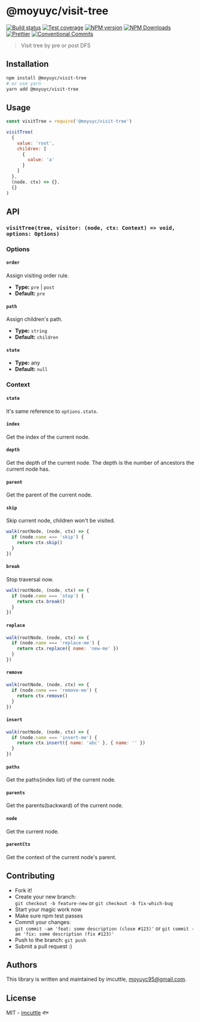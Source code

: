 # @moyuyc/visit-tree

[![Build status](https://img.shields.io/travis/imcuttle/visit-tree/master.svg?style=flat-square)](https://travis-ci.org/imcuttle/visit-tree)
[![Test coverage](https://img.shields.io/codecov/c/github/imcuttle/visit-tree.svg?style=flat-square)](https://codecov.io/github/imcuttle/visit-tree?branch=master)
[![NPM version](https://img.shields.io/npm/v/@moyuyc/visit-tree.svg?style=flat-square)](https://www.npmjs.com/package/@moyuyc/visit-tree)
[![NPM Downloads](https://img.shields.io/npm/dm/@moyuyc/visit-tree.svg?style=flat-square&maxAge=43200)](https://www.npmjs.com/package/@moyuyc/visit-tree)
[![Prettier](https://img.shields.io/badge/code_style-prettier-ff69b4.svg?style=flat-square)](https://prettier.io/)
[![Conventional Commits](https://img.shields.io/badge/Conventional%20Commits-1.0.0-yellow.svg?style=flat-square)](https://conventionalcommits.org)

> Visit tree by pre or post DFS

## Installation

```bash
npm install @moyuyc/visit-tree
# or use yarn
yarn add @moyuyc/visit-tree
```

## Usage

```javascript
const visitTree = require('@moyuyc/visit-tree')

visitTree(
  {
    value: 'root',
    children: [
      {
        value: 'a'
      }
    ]
  },
  (node, ctx) => {},
  {}
)
```

## API

### **`visitTree(tree, visitor: (node, ctx: Context) => void, options: Options)`**

### Options

#### `order`

Assign visiting order rule.

- **Type:** `pre` | `post`
- **Default:** `pre`

#### `path`

Assign children's path.

- **Type:** `string`
- **Default:** `children`

#### `state`

- **Type:** any
- **Default:** `null`

### Context

#### `state`

It's same reference to `options.state`.

#### `index`

Get the index of the current node.

#### `depth`

Get the depth of the current node. The depth is the number of ancestors the current node has.

#### `parent`

Get the parent of the current node.

#### `skip`

Skip current node, children won't be visited.

```javascript
walk(rootNode, (node, ctx) => {
  if (node.name === 'skip') {
    return ctx.skip()
  }
})
```

#### `break`

Stop traversal now.

```javascript
walk(rootNode, (node, ctx) => {
  if (node.name === 'stop') {
    return ctx.break()
  }
})
```

#### `replace`

```javascript
walk(rootNode, (node, ctx) => {
  if (node.name === 'replace-me') {
    return ctx.replace({ name: 'new-me' })
  }
})
```

#### `remove`

```javascript
walk(rootNode, (node, ctx) => {
  if (node.name === 'remove-me') {
    return ctx.remove()
  }
})
```

#### `insert`

```javascript
walk(rootNode, (node, ctx) => {
  if (node.name === 'insert-me') {
    return ctx.insert({ name: 'abc' }, { name: '' })
  }
})
```

#### `paths`

Get the paths(index list) of the current node.

#### `parents`

Get the parents(backward) of the current node.

#### `node`

Get the current node.

#### `parentCtx`

Get the context of the current node's parent.

## Contributing

- Fork it!
- Create your new branch:  
  `git checkout -b feature-new` or `git checkout -b fix-which-bug`
- Start your magic work now
- Make sure npm test passes
- Commit your changes:  
  `git commit -am 'feat: some description (close #123)'` or `git commit -am 'fix: some description (fix #123)'`
- Push to the branch: `git push`
- Submit a pull request :)

## Authors

This library is written and maintained by imcuttle, <a href="mailto:moyuyc95@gmail.com">moyuyc95@gmail.com</a>.

## License

MIT - [imcuttle](https://github.com/imcuttle) 🐟
